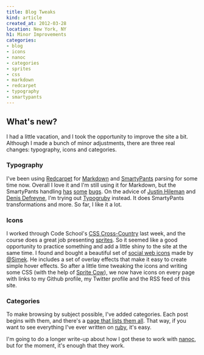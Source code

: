 ```yaml
---
title: Blog Tweaks
kind: article
created_at: 2012-03-28
location: New York, NY
h1: Minor Improvements
categories:
- blog
- icons
- nanoc
- categories
- sprites
- css
- markdown
- redcarpet
- typography
- smartypants
---
```


## What's new?

I had a little vacation, and I took the opportunity to improve the site
a bit. Although I made a bunch of minor adjustments, there are three real
changes: typography, icons and categories.

### Typography

I've been using [Redcarpet][rc] for [Markdown][m] and [SmartyPants][sp]
parsing for some time now. Overall I love it and I'm still using it for
Markdown, but the SmartyPants handling [has][bug1] [some][bug2]
[bugs][bug3]. On the advice of [Justin Hileman][jh] and [Denis
Defreyne][dd], I'm trying out [Typogruby][t] instead. It does SmartyPants
transformations and more. So far, I like it a lot.

[rc]: https://github.com/tanoku/redcarpet
[m]: http://daringfireball.net/projects/markdown
[sp]: http://daringfireball.net/projects/smartypants
[bug1]: https://github.com/tanoku/redcarpet/issues/53
[bug2]: https://github.com/tanoku/redcarpet/issues/57
[bug3]: https://github.com/tanoku/redcarpet/issues/66
[jh]: https://twitter.com/bobthecow
[dd]: https://twitter.com/ddfreyne
[t]: http://avdgaag.github.com/typogruby/

### Icons

I worked through Code School's [CSS Cross-Country][csscc] last week, and
the course does a great job presenting [sprites][sprites]. So it seemed
like a good opportunity to practice something and add a little shiny to the
site at the same time. I found and bought a beautiful set of [social web
icons][mwsi] made by [@Simek][simek]. He includes a set of overlay effects
that make it easy to create simple hover effects. So after a little time
tweaking the icons and writing some CSS (with the help of [Sprite
Cow][sc]), we now have icons on every page with links to my Github
profile, my Twitter profile and the RSS feed of this site. 

[csscc]: http://css-tricks.com/css-sprites/
[sprites]: http://css-tricks.com/css-sprites/
[mwsi]: http://graphicriver.net/item/modern-web-social-icons/510541
[simek]: https://twitter.com/simek
[sc]: http://www.spritecow.com/

### Categories

To make browsing by subject possible, I've added categories. Each post
begins with them, and there's a [page that lists them all][cats]. That way,
if you want to see everything I've ever written on [ruby][ruby], it's easy.

I'm going to do a longer write-up about how I got these to work with
[nanoc][nanoc], but for the moment, it's enough that they work.

[cats]: ../../../categories.html
[ruby]: ../../../categories/ruby.html
[nanoc]: http://nanoc.stoneship.org
